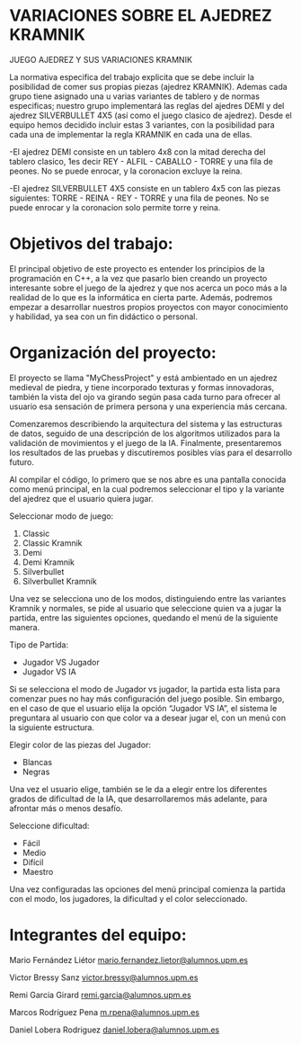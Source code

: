 # VARIACIONES SOBRE EL AJEDREZ KRAMNIK

JUEGO AJEDREZ Y SUS VARIACIONES KRAMNIK

La normativa especifica del trabajo explicita que se debe incluir la posibilidad de comer sus propias piezas (ajedrez KRAMNIK). Ademas cada grupo tiene asignado una u varias variantes de tablero y de normas especificas; nuestro grupo implementará las reglas del ajedres DEMI y del ajedrez SILVERBULLET 4X5 (así como el juego clasico de ajedrez). Desde el equipo hemos decidido incluir estas 3 variantes, con la posibilidad para cada una de implementar la regla KRAMNIK en cada una de ellas. 

-El ajedrez DEMI consiste en un tablero 4x8 con la mitad derecha del tablero clasico, 1es decir REY - ALFIL - CABALLO - TORRE y una fila de peones. No se puede enrocar, y la coronacion excluye la reina.

-El ajedrez SILVERBULLET 4X5 consiste en un tablero 4x5 con las piezas siguientes: TORRE - REINA - REY - TORRE  y una fila de peones. No se puede enrocar y la coronacion solo permite torre y reina.


# Objetivos del trabajo:

El principal objetivo de este proyecto es entender los principios de la programación en C++, a la vez que pasarlo bien creando un proyecto interesante sobre el juego de la ajedrez y que nos acerca un poco más a la realidad de lo que es la informática en cierta parte. Además, podremos empezar a desarrollar nuestros propios proyectos con mayor conocimiento y habilidad, ya sea con un fin didáctico o personal.


# Organización del proyecto:

El proyecto se llama "MyChessProject" y está ambientado en un ajedrez medieval de piedra, y tiene incorporado texturas y formas innovadoras, también la vista del ojo va girando según pasa cada turno para ofrecer al usuario esa sensación de primera persona y una experiencia más cercana.

Comenzaremos describiendo la arquitectura del sistema y las estructuras de datos, seguido de una descripción de los algoritmos utilizados para la validación de movimientos y el juego de la IA. Finalmente, presentaremos los resultados de las pruebas y discutiremos posibles vías para el desarrollo futuro.

Al compilar el código, lo primero que se nos abre es una pantalla conocida como menú principal, en la cual podremos seleccionar el tipo y la variante del ajedrez que el usuario quiera jugar.

Seleccionar modo de juego:
1.	Classic
2.	Classic Kramnik
3.	Demi
4.	Demi Kramnik
5.	Silverbullet
6.	Silverbullet Kramnik


Una vez se selecciona uno de los modos, distinguiendo entre las variantes Kramnik y normales, se pide al usuario que seleccione quien va a jugar la partida, entre las siguientes opciones, quedando el menú de la siguiente manera.

Tipo de Partida:
- Jugador VS Jugador
- Jugador VS IA



Si se selecciona el modo de Jugador vs jugador, la partida esta lista para comenzar pues no hay más configuración del juego posible. Sin embargo, en el caso de que el usuario elija la opción “Jugador VS IA”, el sistema le preguntara al usuario con que color va a desear jugar el, con un menú con la siguiente estructura.

Elegir color de las piezas del Jugador:
- Blancas
- Negras


Una vez el usuario elige, también se le da a elegir entre los diferentes grados de dificultad de la IA, que desarrollaremos más adelante, para afrontar más o menos desafío.

Seleccione dificultad:
- Fácil
- Medio
- Difícil
- Maestro


Una vez configuradas las opciones del menú principal comienza la partida con el modo, los jugadores, la dificultad y el color seleccionado.




# Integrantes del equipo:

Mario Fernández Liétor    mario.fernandez.lietor@alumnos.upm.es

Victor Bressy Sanz        victor.bressy@alumnos.upm.es

Remi Garcia Girard        remi.garcia@alumnos.upm.es

Marcos Rodríguez Pena     m.rpena@alumnos.upm.es

Daniel Lobera Rodriguez   daniel.lobera@alumnos.upm.es

